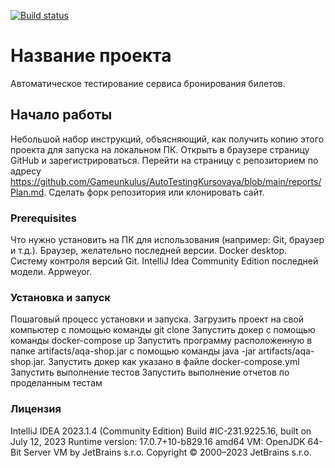 [![Build status](https://ci.appveyor.com/api/projects/status/7va05kv1i8766feg?svg=true)](https://ci.appveyor.com/project/Nickolay/autotestingkursovaya)

# Название проекта
Автоматическое тестирование сервиса бронирования билетов.

## Начало работы
Небольшой набор инструкций, объясняющий, как получить копию этого проекта для запуска на локальном ПК.
Открыть в браузере страницу GitHub и зарегистрироваться.
Перейти на страницу с репозиторием по адресу https://github.com/Gameunkulus/AutoTestingKursovaya/blob/main/reports/Plan.md.
Сделать форк репозитория или клонировать сайт.

### Prerequisites
Что нужно установить на ПК для использования (например: Git, браузер и т.д.).
Браузер, желательно последней версии.
Docker desktop.
Систему контроля версий Git.
IntelliJ Idea Community Edition последней модели.
Appweyor.


### Установка и запуск
Пошаговый процесс установки и запуска.
Загрузить проект на свой компьютер с помощью команды git clone
Запустить докер с помощью команды docker-compose up
Запустить программу расположенную в папке artifacts/aqa-shop.jar
с помощью команды java -jar artifacts/aqa-shop.jar.
Запустить докер как указано в файле docker-compose.yml
Запустить выполнение тестов
Запустить выполнение отчетов по проделанным тестам


### Лицензия
IntelliJ IDEA 2023.1.4 (Community Edition)
Build #IC-231.9225.16, built on July 12, 2023
Runtime version: 17.0.7+10-b829.16 amd64
VM: OpenJDK 64-Bit Server VM by JetBrains s.r.o.
Copyright © 2000–2023 JetBrains s.r.o.

